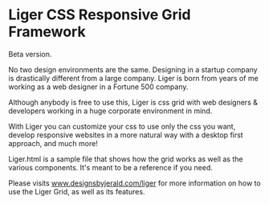 # Liger CSS Responsive Grid Framework
Beta version. 

No two design environments are the same. Designing in a startup company is drastically different from a large company. Liger is born from years of me working as a web designer in a Fortune 500 company.

Although anybody is free to use this, Liger is css grid with web designers & developers working in a huge corporate environment in mind.

With Liger you can customize your css to use only the css you want, develop responsive websites in a more natural way with a desktop first approach, and much more! 

Liger.html is a sample file that shows how the grid works as well as the various components. It's meant to be a reference if you need. 

Please visits www.designsbyjerald.com/liger for more information on how to use the Liger Grid, as well as its features.
